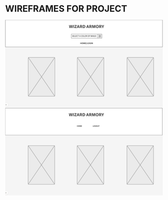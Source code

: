 # WIREFRAMES FOR PROJECT
![wire](./public/wizardmock1.png?raw=true "wizard-wire")
![wire](./public/wizardmock2.png?raw=true "wizard-wire")

